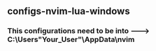 ## configs-nvim-lua-windows
### This configurations need to be into ---> C:\Users\"Your_User"\AppData\nvim
